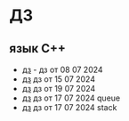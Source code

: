 # ДЗ 
## язык С++
- [дз](https://github.com/Dzonata1/-0305.git) - дз от 08 07 2024
- [дз](https://github.com/Dzonata1/-0305/blob/f1bdf461c55705097a5dc8bc6a80f4d2020be7c0/2507cpp) дз от 15 07 2024
- [дз](https://github.com/Dzonata1/-0305/blob/121e3f45578d624187ccce6e2a1c96f7135fec74/1907.cpp) дз от 19 07 2024
- [дз](https://github.com/Dzonata1/-0305/blob/71f678facc1d50983d32cdc9d29e205a10a90c92/1707queue.cpp) дз от 17 07 2024 queue
- [дз](https://github.com/Dzonata1/-0305/blob/96ddd50631eda57a7e1c708b6941183b56278895/1707stack.cpp) дз от 17 07 2024 stack
